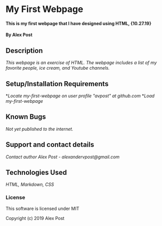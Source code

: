 # My First Webpage

#### This is my first webpage that I have designed using HTML, {10.27.19}

#### By Alex Post

## Description

_This webpage is an exercise of HTML. The webpage includes a list of my favorite people, ice cream, and Youtube channels._

## Setup/Installation Requirements

*_Locate my-first-webpage on user profile "avpost" at github.com_
*_Load my-first-webpage_

## Known Bugs

_Not yet published to the internet._

## Support and contact details

_Contact author Alex Post - alexandervpost@gmail.com_

## Technologies Used

_HTML, Markdown, CSS_

### License

This software is licensed under MIT

Copyright (c) 2019 Alex Post